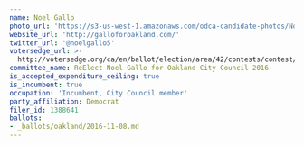 ```yaml
---
name: Noel Gallo
photo_url: 'https://s3-us-west-1.amazonaws.com/odca-candidate-photos/Noel-Gallo.png'
website_url: 'http://galloforoakland.com/'
twitter_url: '@noelgallo5'
votersedge_url: >-
  http://votersedge.org/ca/en/ballot/election/area/42/contests/contest/13237/candidate/130759?&county=Alameda%20County&election_authority_id=1
committee_name: ReElect Noel Gallo for Oakland City Council 2016
is_accepted_expenditure_ceiling: true
is_incumbent: true
occupation: 'Incumbent, City Council member'
party_affiliation: Democrat
filer_id: 1388641
ballots:
- _ballots/oakland/2016-11-08.md
---
```

